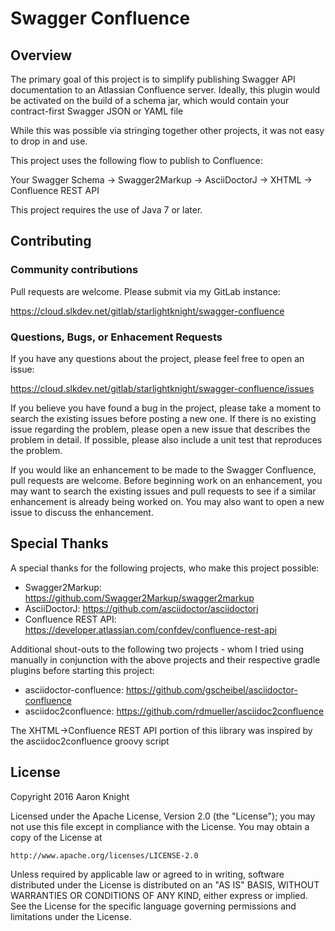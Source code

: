# Swagger Confluence

## Overview

The primary goal of this project is to simplify publishing Swagger API documentation to an Atlassian Confluence server. Ideally, this plugin would be activated on the build of a schema jar, which would contain your contract-first Swagger JSON or YAML file



While this was possible via stringing together other projects, it was not easy to drop in and use.



This project uses the following flow to publish to Confluence:



Your Swagger Schema -> Swagger2Markup -> AsciiDoctorJ -> XHTML -> Confluence REST API

This project requires the use of Java 7 or later.

## Contributing

### Community contributions


Pull requests are welcome. Please submit via my GitLab instance:



https://cloud.slkdev.net/gitlab/starlightknight/swagger-confluence



### Questions, Bugs, or Enhacement Requests



If you have any questions about the project, please feel free to open an issue:



https://cloud.slkdev.net/gitlab/starlightknight/swagger-confluence/issues



If you believe you have found a bug in the project, please take a moment to search the existing issues before posting a new one. If there is no existing issue regarding the problem, please open a new issue that describes the problem in detail. If possible, please also include a unit test that reproduces the problem.



If you would like an enhancement to be made to the Swagger Confluence, pull requests are welcome. Before beginning work on an enhancement, you may want to search the existing issues and pull requests to see if a similar enhancement is already being worked on. You may also want to open a new issue to discuss the enhancement.



## Special Thanks


A special thanks for the following projects, who make this project possible:


* Swagger2Markup: https://github.com/Swagger2Markup/swagger2markup
* AsciiDoctorJ: https://github.com/asciidoctor/asciidoctorj
* Confluence REST API: https://developer.atlassian.com/confdev/confluence-rest-api



Additional shout-outs to the following two projects - whom I tried using manually in
conjunction with the above projects and their respective gradle plugins before starting this project:

* asciidoctor-confluence: https://github.com/gscheibel/asciidoctor-confluence
* asciidoc2confluence: https://github.com/rdmueller/asciidoc2confluence

The XHTML->Confluence REST API portion of this library was inspired by the
asciidoc2confluence groovy script



## License

Copyright 2016 Aaron Knight



Licensed under the Apache License, Version 2.0 (the "License"); you may not use this file except in compliance with the License. You may obtain a copy of the License at



    http://www.apache.org/licenses/LICENSE-2.0



Unless required by applicable law or agreed to in writing, software distributed under the License is distributed on an "AS IS" BASIS, WITHOUT WARRANTIES OR CONDITIONS OF ANY KIND, either express or implied. See the License for the specific language governing permissions and limitations under the License.